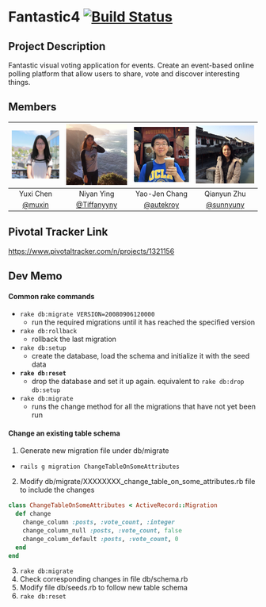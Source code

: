 # Fantastic4 [![Build Status](https://travis-ci.org/scalableinternetservices/Fantastic4.svg?branch=master)](https://travis-ci.org/scalableinternetservices/Fantastic4)


## Project Description
Fantastic visual voting application for events. Create an event-based online polling platform that allow users to share, vote and discover interesting things.

## Members

| ![muxin](https://github.com/scalableinternetservices/Fantastic4/raw/master/res/yuxi.jpg) | ![Tiffanyyny](https://github.com/scalableinternetservices/Fantastic4/raw/master/res/niyan.jpg) | ![autekroy](https://github.com/scalableinternetservices/Fantastic4/raw/master/res/yaoren.jpg) | ![sunnyuny](https://github.com/scalableinternetservices/Fantastic4/raw/master/res/qianyun.jpg) |
| :------------: | :------------: | :------------: | :------------: |
| Yuxi Chen | Niyan Ying | Yao-Jen Chang | Qianyun Zhu |
| [@muxin](https://github.com/muxin) | [@Tiffanyyny](https://github.com/Tiffanyyny) | [@autekroy](https://github.com/autekroy) | [@sunnyuny](https://github.com/sunnyuny) |



## Pivotal Tracker Link
https://www.pivotaltracker.com/n/projects/1321156

## Dev Memo

#### Common rake commands
- `rake db:migrate VERSION=20080906120000`
  - run the required migrations until it has reached the specified version
- `rake db:rollback`
  - rollback the last migration
- `rake db:setup`
  - create the database, load the schema and initialize it with the seed data
- **`rake db:reset`**
  - drop the database and set it up again. equivalent to `rake db:drop db:setup`
- `rake db:migrate`
  - runs the change method for all the migrations that have not yet been run

#### Change an existing table schema
1. Generate new migration file under db/migrate
 - `rails g migration ChangeTableOnSomeAttributes`
2. Modify db/migrate/XXXXXXXX_change_table_on_some_attributes.rb file to include the changes

  ```ruby
  class ChangeTableOnSomeAttributes < ActiveRecord::Migration
    def change
      change_column :posts, :vote_count, :integer
      change_column_null :posts, :vote_count, false
      change_column_default :posts, :vote_count, 0
    end
  end
  ```
3. `rake db:migrate`
4. Check corresponding changes in file db/schema.rb
5. Modify file db/seeds.rb to follow new table schema
6. `rake db:reset`
